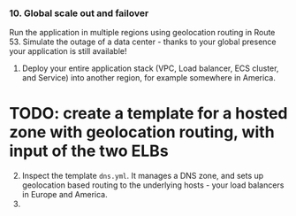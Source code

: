 ### 10. Global scale out and failover

Run the application in multiple regions using geolocation routing in Route 53. Simulate the outage of a data center - thanks to your global presence your application is still available!

1. Deploy your entire application stack (VPC, Load balancer, ECS cluster, and Service) into another region, for example somewhere in America.
# TODO: create a template for a hosted zone with geolocation routing, with input of the two ELBs
2. Inspect the template `dns.yml`. It manages a DNS zone, and sets up geolocation based routing to the underlying hosts - your load balancers in Europe and America.
3. 
